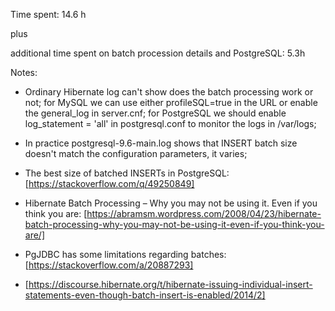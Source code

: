 
Time spent: 14.6 h

plus

additional time spent on batch procession details and PostgreSQL: 5.3h  


Notes:

* Ordinary Hibernate log can't show does the batch processing work or not; for MySQL we can use either profileSQL=true in the URL or enable the general\_log in server.cnf; for PostgreSQL we should enable log_statement = 'all' in postgresql.conf to monitor the logs in /var/logs;


* In practice postgresql-9.6-main.log shows that INSERT batch size doesn't match the configuration parameters, it varies;


* The best size of batched INSERTs in PostgreSQL: [https://stackoverflow.com/q/49250849]


* Hibernate Batch Processing – Why you may not be using it. Even if you think you are: [https://abramsm.wordpress.com/2008/04/23/hibernate-batch-processing-why-you-may-not-be-using-it-even-if-you-think-you-are/]


* PgJDBC has some limitations regarding batches: [https://stackoverflow.com/a/20887293]


* [https://discourse.hibernate.org/t/hibernate-issuing-individual-insert-statements-even-though-batch-insert-is-enabled/2014/2]
